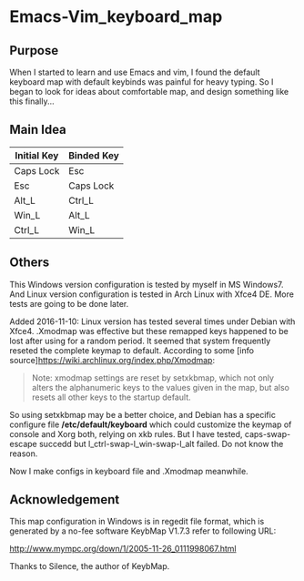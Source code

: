 Emacs-Vim_keyboard_map
================

## Purpose 

When I started to learn and use Emacs and vim, I found the default keyboard map with default keybinds was painful for heavy typing. So I began to look for ideas about comfortable map, and design something like this finally...

## Main Idea

|Initial Key|Binded Key|
|-----------|----------|
|Caps Lock	|Esc	   |
|Esc        |Caps Lock |
|Alt_L		|Ctrl_L	   |
|Win_L		|Alt_L	   |
|Ctrl_L		|Win_L	   |


## Others
This Windows version configuration is tested by myself in MS Windows7.
And Linux version configuration is tested in Arch Linux with Xfce4 DE.
More tests are going to be done later.

Added 2016-11-10:
Linux version has tested several times under Debian with Xfce4. .Xmodmap was effective but these remapped keys happened to be lost after using for a random period. It seemed that system frequently reseted the complete keymap to default.
According to some [info source]<https://wiki.archlinux.org/index.php/Xmodmap>:
>Note: xmodmap settings are reset by setxkbmap, which not only alters the alphanumeric keys to the values given in the map, but also resets all other keys to the startup default.

So using setxkbmap may be a better choice, and Debian has a specific configure file __/etc/default/keyboard__ which could customize the keymap of console and Xorg both, relying on xkb rules. But I have tested, caps-swap-escape succedd but l_ctrl-swap-l_win-swap-l_alt failed. Do not know the reason.

Now I make configs in keyboard file and .Xmodmap meanwhile.

## Acknowledgement

This map configuration in Windows is in regedit file format, which is generated by a no-fee software KeybMap V1.7.3 refer to following URL:

http://www.mympc.org/down/1/2005-11-26_0111998067.html

Thanks to Silence, the author of KeybMap.
